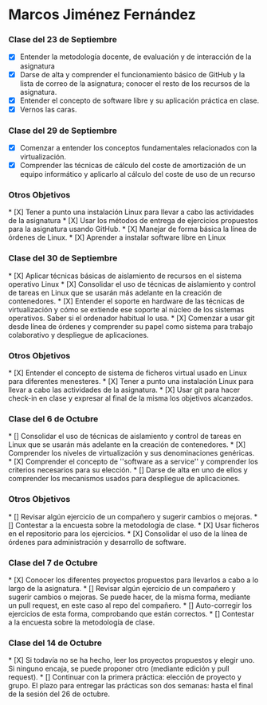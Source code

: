 <h1>Marcos Jiménez Fernández</h1>

<h3>Clase del 23 de Septiembre</h3>

* [X] Entender la metodología docente, de evaluación y de interacción de la asignatura
* [X] Darse de alta y comprender el funcionamiento básico de GitHub y la lista de correo de la asignatura; conocer el resto de los recursos de la asignatura.
* [X] Entender el concepto de software libre y su aplicación práctica en clase.
* [X] Vernos las caras.

<h3>Clase del 29 de Septiembre</h3>

* [X] Comenzar a entender los conceptos fundamentales relacionados con la virtualización.
* [X] Comprender las técnicas de cálculo del coste de amortización de un equipo informático y aplicarlo al cálculo del coste de uso de un recurso

<h3>Otros Objetivos</h3>
* [X] Tener a punto una instalación Linux para llevar a cabo las actividades de la asignatura
* [X]  Usar los métodos de entrega de ejercicios propuestos para la asignatura usando GitHub.
* [X]  Manejar de forma básica la línea de órdenes de Linux.
* [X] Aprender a instalar software libre en Linux

<h3>Clase del 30 de Septiembre</h3>
* [X]  Aplicar técnicas básicas de aislamiento de recursos en el sistema operativo Linux
* [X]  Consolidar el uso de técnicas de aislamiento y control de tareas en Linux que se usarán más adelante en la creación de contenedores.
* [X]  Entender el soporte en hardware de las técnicas de virtualización y cómo se extiende ese soporte al núcleo de los sistemas operativos. Saber si el ordenador habitual lo usa.
* [X]  Comenzar a usar git desde línea de órdenes y comprender su papel como sistema para trabajo colaborativo y despliegue de aplicaciones.

<h3>Otros Objetivos</h3>
* [X] Entender el concepto de sistema de ficheros virtual usado en Linux para diferentes menesteres.
* [X] Tener a punto una instalación Linux para llevar a cabo las actividades de la asignatura.
* [X]  Usar git para hacer check-in en clase y expresar al final de la misma los objetivos alcanzados.

<h3>Clase del 6 de Octubre</h3>
* []  Consolidar el uso de técnicas de aislamiento y control de tareas en Linux que se usarán más adelante en la creación de contenedores.
* [X]  Comprender los niveles de virtualización y sus denominaciones genéricas.
* [X]  Comprender el concepto de ''software as a service'' y comprender los criterios necesarios para su elección.
* []  Darse de alta en uno de ellos y comprender los mecanismos usados para despliegue de aplicaciones.

<h3>Otros Objetivos</h3>
* []  Revisar algún ejercicio de un compañero y sugerir cambios o mejoras.
* []  Contestar a la encuesta sobre la metodología de clase.
* [X]  Usar ficheros en el repositorio para los ejercicios.
* [X]  Consolidar el uso de la línea de órdenes para administración y desarrollo de software.

<h3>Clase del 7 de Octubre</h3>
* [X]  Conocer los diferentes proyectos propuestos para llevarlos a cabo a lo largo de la asignatura.
* []  Revisar algún ejercicio de un compañero y sugerir cambios o mejoras. Se puede hacer, de la misma forma, mediante un pull   request, en este caso al repo del compañero.
* []  Auto-corregir los ejercicios de esta forma, comprobando que están correctos.
* [] Contestar a la encuesta sobre la metodología de clase.

<h3> Clase del 14 de Octubre </h3>
* [X] Si todavía no se ha hecho, leer los proyectos propuestos y elegir uno. Si ninguno encaja, se puede proponer otro (mediante edición y pull request).
* [] Continuar con la primera práctica: elección de proyecto y grupo. El plazo para entregar las prácticas son dos semanas: hasta el final de la sesión del 26 de octubre.
